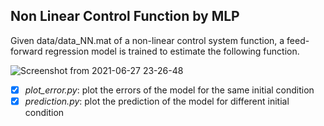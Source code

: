 ## Non Linear Control Function by MLP

Given data/data_NN.mat of a non-linear control system function, a feed-forward regression model is trained to estimate the following function.

![Screenshot from 2021-06-27 23-26-48](https://user-images.githubusercontent.com/62422421/123558504-43ab3e00-d79f-11eb-8159-70157cd160bd.png)


- [x] *plot_error.py*: plot the errors of the model for the same initial condition
- [x] *prediction.py*: plot the prediction of the model for different initial condition
